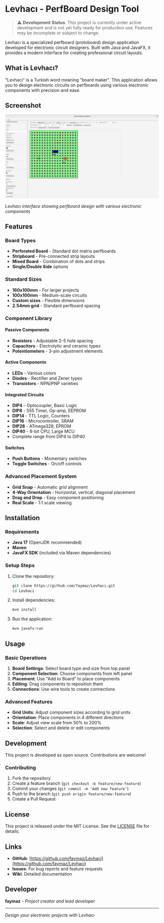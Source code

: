 # Levhacı - PerfBoard Design Tool

> ⚠️ **Development Status**: This project is currently under active development and is not yet fully ready for production use. Features may be incomplete or subject to change.

Levhacı is a specialized perfboard (protoboard) design application developed for electronic circuit designers. Built with Java and JavaFX, it provides a modern interface for creating professional circuit layouts.

## What is Levhacı?

"Levhacı" is a Turkish word meaning "board maker". This application allows you to design electronic circuits on perfboards using various electronic components with precision and ease.

## Screenshot

![Levhacı Application Screenshot](Levhaci.png)

*Levhacı interface showing perfboard design with various electronic components*

## Features

### Board Types
- **Perforated Board** - Standard dot matrix perfboards
- **Stripboard** - Pre-connected strip layouts
- **Mixed Board** - Combination of dots and strips
- **Single/Double Side** options

### Standard Sizes
- **160x100mm** - For larger projects
- **100x100mm** - Medium-scale circuits
- **Custom sizes** - Flexible dimensions
- **2.54mm grid** - Standard perfboard spacing

### Component Library

#### Passive Components
- **Resistors** - Adjustable 2-5 hole spacing
- **Capacitors** - Electrolytic and ceramic types
- **Potentiometers** - 3-pin adjustment elements

#### Active Components  
- **LEDs** - Various colors
- **Diodes** - Rectifier and Zener types
- **Transistors** - NPN/PNP varieties

#### Integrated Circuits
- **DIP4** - Optocoupler, Basic Logic
- **DIP8** - 555 Timer, Op-amp, EEPROM  
- **DIP14** - TTL Logic, Counters
- **DIP16** - Microcontroller, SRAM
- **DIP28** - ATmega328, EPROM
- **DIP40** - 8-bit CPU, Large MCU
- Complete range from DIP4 to DIP40

#### Switches
- **Push Buttons** - Momentary switches
- **Toggle Switches** - On/off controls

### Advanced Placement System
- **Grid Snap** - Automatic grid alignment
- **4-Way Orientation** - Horizontal, vertical, diagonal placement
- **Drag and Drop** - Easy component positioning
- **Real Scale** - 1:1 scale viewing

## Installation

### Requirements
- **Java 17** (OpenJDK recommended)
- **Maven** 
- **JavaFX SDK** (included via Maven dependencies)

### Setup Steps
1. Clone the repository:
   ```bash
   git clone https://github.com/faymaz/Levhaci.git
   cd Levhaci
   ```

2. Install dependencies:
   ```bash
   mvn install
   ```

3. Run the application:
   ```bash
   mvn javafx:run
   ```

## Usage

### Basic Operations
1. **Board Settings**: Select board type and size from top panel
2. **Component Selection**: Choose components from left panel
3. **Placement**: Use "Add to Board" to place components
4. **Editing**: Drag components to reposition them
5. **Connections**: Use wire tools to create connections

### Advanced Features
- **Grid Units**: Adjust component sizes according to grid units
- **Orientation**: Place components in 4 different directions
- **Scale**: Adjust view scale from 50% to 200%
- **Selection**: Select and delete or edit components

## Development

This project is developed as open source. Contributions are welcome!

### Contributing
1. Fork the repository
2. Create a feature branch (`git checkout -b feature/new-feature`)
3. Commit your changes (`git commit -m 'Add new feature'`)
4. Push to the branch (`git push origin feature/new-feature`)
5. Create a Pull Request

## License

This project is released under the MIT License. See the [LICENSE](LICENSE) file for details.

## Links

- **GitHub**: [https://github.com/faymaz/Levhaci](https://github.com/faymaz/Levhaci)
- **Issues**: For bug reports and feature requests
- **Wiki**: Detailed documentation

## Developer

**faymaz** - *Project creator and lead developer*

---

*Design your electronic projects with Levhacı*